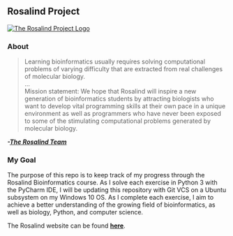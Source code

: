 ## Rosalind Project
[![The Rosalind Project Logo](http://rosalind.info/static/img/logo.png?v=1526042457)](http://rosalind.info/)
### About
>Learning bioinformatics usually requires solving computational problems of varying difficulty that are extracted from real challenges of molecular biology. <br>
>... <br>
Mission statement: We hope that Rosalind will inspire a new generation of bioinformatics students by attracting biologists who want to develop vital programming skills at their own pace in a unique environment as well as programmers who have never been exposed to some of the stimulating computational problems generated by molecular biology.

***\-[The Rosalind Team](http://rosalind.info/about/)***

### My Goal
The purpose of this repo is to keep track of my progress through the Rosalind Bioinformatics course. As I solve each exercise in Python 3 with the PyCharm IDE, I will be updating this repository with Git VCS on a Ubuntu subsystem on my Windows 10 OS. As I complete each exercise, I aim to achieve a better understanding of the growing field of bioinformatics, as well as biology, Python, and computer science.

The Rosalind website can be found **[here](http://rosalind.info/)**.

